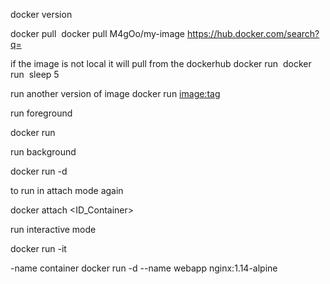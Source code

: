
docker version

docker pull <image>
docker pull M4gOo/my-image
https://hub.docker.com/search?q=

if the image is not local it will pull from the dockerhub
docker run <image>
docker run <image> sleep 5

run another version of image
docker run <image:tag>

run foreground
  
docker run <image>

run background
  
docker run -d <image>

to run in attach mode again
  
docker attach <ID_Container>

run interactive mode
  
docker run -it <image>

-name container
docker run -d --name webapp nginx:1.14-alpine



